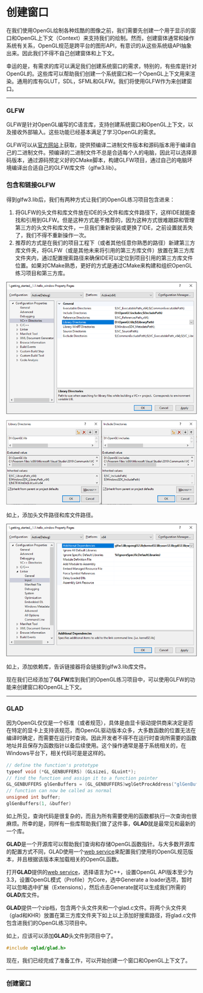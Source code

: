 # 创建窗口

在我们使用OpenGL绘制各种炫酷的图像之前，我们需要先创建一个用于显示的窗口和OpenGL上下文（Context）来支持我们的绘制。然而，创建窗体通常和操作系统有关系，OpenGL规范是跨平台的图形API，有意识的从这些系统级API抽象出来。因此我们不得不自己创建窗体和上下文。

幸运的是，有需求的库可以满足我们创建系统窗口的需求，特别的，有些库是针对OpenGL的。这些库可以帮助我们创建一个系统窗口和一个OpenGL上下文用来渲染。通用的库有GLUT，SDL，SFML和GLFW。我们将使用GLFW作为来创建窗口。

------

### GLFW

GLFW是针对OpenGL编写的C语言库，支持创建系统窗口和OpenGL上下文，以及接收外部输入。这些功能已经基本满足了学习OpenGL的需求。

GLFW可以从[官方网站](https://www.glfw.org/download.html)上获取，提供预编译二进制文件版本和源码版本用于编译自己的二进制文件。预编译的二进制文件不总是合适每个人的电脑，因此可以选择源码版本，通过源码预定义好的CMake脚本，构建GLFW项目，通过自己的电脑环境编译出合适自己的GLFW库文件（glfw3.lib）。

### 包含和链接GLFW

得到glfw3.lib后，我们有两种方式让我们的OpenGL练习项目包含进来：

1. 将GLFW的头文件和库文件放在IDE的头文件和库文件路径下，这样IDE就能查找和引用到GLFW。但是这种方式是不推荐的，因为这种方式很难跟踪和管理第三方的头文件和库文件，一旦我们重新安装或更换了IDE，之前设置就丢失了，我们不得不重新操作一次。
2. 推荐的方式是在我们的项目工程下（或者其他任意你熟悉的路径）新建第三方库文件夹，将GLFW（或是其他未来将引用的第三方库文件）放置在第三方库文件夹内，通过配置搜索路径来确保IDE可以定位到项目引用的第三方库文件位置。如果对CMake熟悉，更好的方式是通过CMake来构建和组织OpenGL练习项目和第三方库。

![2.添加第三方库文件夹路径](images/2.添加第三方库文件夹路径.png)

![2.添加库文件路径和头文件路径](images/2.添加库文件路径和头文件路径.png)

如上，添加头文件路径和库文件路径。

![](images/2.添加依赖库.png)

如上，添加依赖库，告诉链接器将会链接到glfw3.lib库文件。

现在我们已经添加了**GLFW**库到我们的OpenGL练习项目中，可以使用GLFW的功能来创建窗口和OpenGL上下文。

------

### GLAD

因为OpenGL仅仅是一个标准（或者规范），具体是由显卡驱动提供商来决定是否在特定的显卡上支持该规范，而OpenGL驱动版本众多，大多数函数的位置无法在编译时确定，而需要在运行时查询。因此开发者不得不在运行时查询所需要的函数地址并且保存为函数指针以备后续使用。这个操作通常是基于系统相关的，在Windows平台下，相关代码可是是这样的。

```c++
// define the function's prototype
typeof void (*GL_GENBUFFERS) (GLsizei, GLuint*);
// find the function and assign it to a function pointer
GL_GENBUFFERS glGenBuffers = (GL_GENBUFFERS)wglGetProcAddress("glGenBuffers");
// function can now be called as normal
unsigned int buffer;
glGenBuffers(1, &buffer)
```

如上所见，查询代码是很复杂的，而且为所有需要使用的函数都执行一次查询也很麻烦。所幸的是，同样有一些库帮助我们做了这件事，**GLAD**就是最常见和最新的一个库。

**GLAD**是一个开源库可以帮助我们查询和存储OpenGL函数指针。与大多数开源库的配置方式不同，GLAD使用一个[web service](https://glad.dav1d.de/)来配置我们使用的OpenGL规范版本，并且根据该版本来加载相关的OpenGL函数。

打开**GLAD**提供的[web service](https://glad.dav1d.de/)，选择语言为C++，设置OpenGL API版本至少为3.3，设置OpenGL模式（Profile）为Core，选中Generate a loader选项，暂时可以忽略选中扩展（Extensions），然后点击Generate就可以生成我们所需的**GLAD**库文件。

**GLAD**提供一个zip档，包含两个头文件夹和一个glad.c文件。将两个头文件夹（glad和KHR）放置在第三方库文件夹下如上以上添加好搜索路径，将glad.c文件包含进我们的OpenGL练习项目中。

如上，应该可以添加**GLAD**头文件到项目中了。

```c++
#include <glad/glad.h>
```

现在，我们已经完成了准备工作，可以开始创建一个窗口和OpenGL上下文了。

------

### 创建窗口

